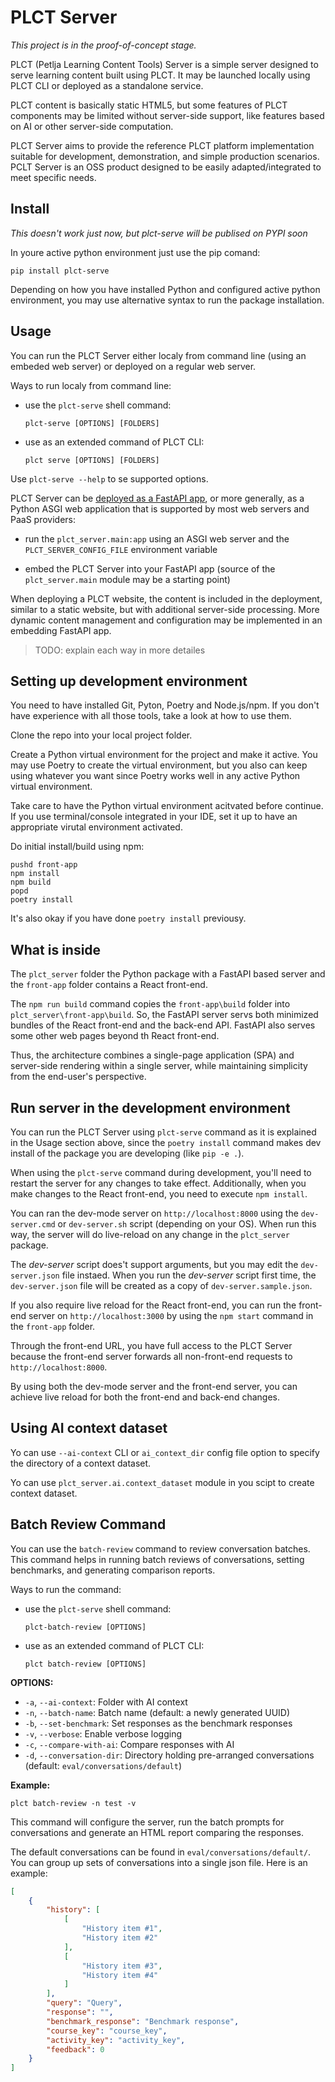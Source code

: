# PLCT Server

*This project is in the proof-of-concept stage.*

PLCT (Petlja Learning Content Tools) Server is a simple server designed to serve learning content built using PLCT. It may be launched locally using PLCT CLI or deployed as a standalone service. 

PLCT content is basically static HTML5, but some features of PLCT components may be limited without server-side support, like features based on AI or other server-side computation.

PLCT Server aims to provide the reference PLCT platform implementation suitable for development, demonstration, and simple production scenarios. PCLT Server is an OSS product designed to be easily adapted/integrated to meet specific needs.

## Install

*This doesn't work just now, but plct-serve will be publised on PYPI soon*

In youre active python environment just use the pip comand:

```
pip install plct-serve
```

Depending on how you have installed Python and configured active python environment, you may use alternative syntax to run the package installation.

## Usage

You can run the PLCT Server either localy from command line (using an embeded web server) or deployed on a regular web server.

Ways to run localy from command line:
- use the `plct-serve` shell command:  
  ```
  plct-serve [OPTIONS] [FOLDERS]
  ```
- use as an extended command of PLCT CLI:  
  ```
  plct serve [OPTIONS] [FOLDERS]
  ```

Use `plct-serve --help` to se supported options.

PLCT Server can be [deployed as a FastAPI app](https://fastapi.tiangolo.com/deployment/), or more generally, as a Python ASGI web application that is supported by most web servers and PaaS providers:
- run the `plct_server.main:app` using an ASGI web server and the `PLCT_SERVER_CONFIG_FILE` environment variable

- embed the PLCT Server into your FastAPI app (source of the `plct_server.main` module may be a starting point)

When deploying a PLCT website, the content is included in the deployment, similar to a static website, but with additional server-side processing. More dynamic content management and configuration may be implemented in an embedding FastAPI app.

> TODO: explain each way in more detailes

## Setting up development environment

You need to have installed Git, Pyton, Poetry and Node.js/npm. If you don't have experience with all those tools, take a look at how to use them.

Clone the repo into your local project folder.

Create a Python virtual environment for the project and make it active. You may use Poetry to create the virtual environment, but you also can keep using whatever you want since Poetry works well in any active Python virtual environment.

Take care to have the Python virtual environment acitvated before continue. If you use terminal/console integrated in your IDE, set it up to have an appropriate virutal environment activated.

Do initial install/build using npm:

```
pushd front-app
npm install
npm build
popd
poetry install
```

It's also okay if you have done `poetry install` previousy.

## What is inside

The `plct_server` folder the Python package with a FastAPI based server and the `front-app` folder contains a React front-end. 

The `npm run build` command copies the `front-app\build` folder into `plct_server\front-app\build`. So, the FastAPI server servs both minimized bundles of the React front-end and the back-end API. FastAPI also serves some other web pages beyond th React front-end. 

Thus, the architecture combines a single-page application (SPA) and server-side rendering within a single server, while maintaining simplicity from the end-user's perspective.

## Run server in the development environment

You can run the PLCT Server using `plct-serve` command as it is explained in the Usage section above, since the `poetry install` command makes dev install of the package you are developing (like `pip -e .`).

When using the `plct-serve` command during development, you'll need to restart the server for any changes to take effect. Additionally, when you make changes to the React front-end, you need to execute `npm install`.

You can ran the dev-mode server on `http://localhost:8000` using the `dev-server.cmd` or `dev-server.sh` script (depending on your OS). When run this way, the server will do live-reload on any change in the `plct_server` package.

The *dev-server* script does't support arguments, but you may edit the `dev-server.json` file instaed. When you run the *dev-server* script first time, the `dev-server.json` file will be created as a copy of `dev-server.sample.json`.

If you also require live reload for the React front-end, you can run the front-end server on `http://localhost:3000` by using the `npm start` command in the `front-app` folder.

Through the front-end URL, you have full access to the PLCT Server because the front-end server forwards all non-front-end requests to `http://localhost:8000`.

By using both the dev-mode server and the front-end server, you can achieve live reload for both the front-end and back-end changes.

## Using AI context dataset

Yo can use `--ai-context` CLI or `ai_context_dir` config file option to specify the directory of a context dataset.

Yo can use `plct_server.ai.context_dataset` module in you scipt to create context dataset. 

## Batch Review Command

You can use the `batch-review` command to review conversation batches. This command helps in running batch reviews of conversations, setting benchmarks, and generating comparison reports.

Ways to run the command:
- use the `plct-serve` shell command:  
  ```
  plct-batch-review [OPTIONS]
  ```
- use as an extended command of PLCT CLI:  
  ```
  plct batch-review [OPTIONS]
  ```



**OPTIONS:**
- `-a`, `--ai-context`: Folder with AI context
- `-n`, `--batch-name`: Batch name (default: a newly generated UUID)
- `-b`, `--set-benchmark`: Set responses as the benchmark responses
- `-v`, `--verbose`: Enable verbose logging
- `-c`, `--compare-with-ai`: Compare responses with AI
- `-d`, `--conversation-dir`: Directory holding pre-arranged conversations (default: `eval/conversations/default`)

**Example:**

```
plct batch-review -n test -v
```


This command will configure the server, run the batch prompts for conversations and generate an HTML report comparing the responses.

The default conversations can be found in `eval/conversations/default/`. You can group up sets of conversations into a single json file. Here is an example:

```json
[
	{
		"history": [
			[
				"History item #1",
				"History item #2"
			],
            [
				"History item #3",
				"History item #4"
            ]
		],
		"query": "Query",
		"response": "",
		"benchmark_response": "Benchmark response",
		"course_key": "course_key",
		"activity_key": "activity_key",
		"feedback": 0
	}
]
```